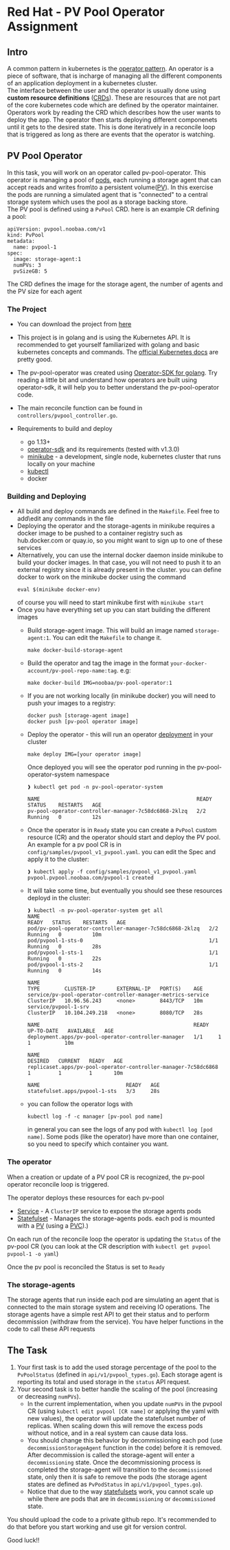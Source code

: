 # Red Hat - PV Pool Operator Assignment

## Intro
A common pattern in kubernetes is the [operator pattern](https://kubernetes.io/docs/concepts/extend-kubernetes/operator/). An operator is a piece of software, that is incharge of managing all the different components of an application deployment in a kubernetes cluster.  
The interface between the user and the operator is usually done using **custom resource definitions** ([CRDs](https://kubernetes.io/docs/concepts/extend-kubernetes/api-extension/custom-resources/)). These are resources that are not part of the core kubernetes code which are defined by the operator maintainer.  
Operators work by reading the CRD which describes how the user wants to deploy the app. The operator then starts deploying different componenets until it gets to the desired state. This is done iteratively in a reconcile loop that is triggered as long as there are events that the operator is watching.

## PV Pool Operator

In this task, you will work on an operator called pv-pool-operator. This operator is managing a pool of [pods](https://kubernetes.io/docs/concepts/workloads/pods/), each running a storage agent that can accept reads and writes from\to a persistent volume([PV](https://kubernetes.io/docs/concepts/storage/persistent-volumes/)). In this exercise the pods are running a simulated agent that is "connected" to a central storage system which uses the pool as a storage backing store.  
The PV pool is defined using a `PvPool` CRD. here is an example CR defining a pool:
```
apiVersion: pvpool.noobaa.com/v1
kind: PvPool
metadata:
  name: pvpool-1
spec:
  image: storage-agent:1
  numPVs: 3
  pvSizeGB: 5
```
The CRD defines the image for the storage agent, the number of agents and the PV size for each agent


### The Project 
* You can download the project from [here](https://drive.google.com/file/d/1DxXeGRAqPtzFCJsfRd08r30iXOVarWiZ/view?usp=sharing)

* This project is in golang and is using the Kubernetes API. It is recommended to get yourself familiarized with golang and basic kubernetes concepts and commands. The [official Kubernetes docs](https://kubernetes.io/docs/home/) are pretty good. 

* The pv-pool-operator was created using [Operator-SDK for golang](https://sdk.operatorframework.io/docs/building-operators/golang/quickstart/). Try reading a little bit and understand how operators are built using operator-sdk, it will help you to better understand the pv-pool-operator code.

* The main reconcile function can be found in `controllers/pvpool_controller.go`. 

* Requirements to build and deploy
  * go 1.13+
  * [operator-sdk](https://sdk.operatorframework.io/docs/building-operators/golang/installation/) and its requirements (tested with v1.3.0)
  * [minikube](https://minikube.sigs.k8s.io/docs/start/) - a development, single node, kubernetes cluster that runs locally on your machine
  * [kubectl](https://kubernetes.io/docs/tasks/tools/install-kubectl/)
  * docker

### Building and Deploying
* All build and deploy commands are defined in the `Makefile`. Feel free to add\edit any commands in the file
* Deploying the operator and the storage-agents in minikube requires a docker image to be pushed to a container registry such as hub.docker.com or quay.io, so you might want to sign up to one of these services
* Alternatively, you can use the internal docker daemon inside minikube to build your docker images. In that case, you will not need to push it to an external registry since it is already present in the cluster. you can define docker to work on the minikube docker using the command
   ```
   eval $(minikube docker-env)
   ```
   of course you will need to start minikube first with `minikube start`
* Once you have everything set up you can start building the different images
    * Build storage-agent image. This will build an image named `storage-agent:1`. You can edit the `Makefile` to change it.
        ```
        make docker-build-storage-agent
        ```
    * Build the operator and tag the image in the format `your-docker-account/pv-pool-repo-name:tag`. e.g:
       ```
       make docker-build IMG=noobaa/pv-pool-operator:1
       ```
    * If you are not working locally (in minikube docker) you will need to push your images to a registry:
       ```
       docker push [storage-agent image]
       docker push [pv-pool operator image]
       ```
    * Deploy the operator - this will run an operator [deployment](https://kubernetes.io/docs/concepts/workloads/controllers/deployment/) in your cluster
       ```
       make deploy IMG=[your operator image]
       ```
       Once deployed you will see the operator pod running in the pv-pool-operator-system namespace
       ```
       ❱ kubectl get pod -n pv-pool-operator-system

       NAME                                                   READY   STATUS    RESTARTS   AGE
       pv-pool-operator-controller-manager-7c58dc6868-2klzq   2/2     Running   0          12s
       ```

    * Once the operator is in `Ready` state you can create a `PvPool` custom resource (CR) and the operator should start and deploy the PV pool. An example for a pv pool CR is in `config/samples/pvpool_v1_pvpool.yaml`. you can edit the Spec and apply it to the cluster:
       ```
       ❱ kubectl apply -f config/samples/pvpool_v1_pvpool.yaml
       pvpool.pvpool.noobaa.com/pvpool-1 created
       ```

    * It will take some time, but eventually you should see these resources deployd in the cluster:
        ```
        ❱ kubectl -n pv-pool-operator-system get all
        NAME                                                       READY   STATUS    RESTARTS   AGE
        pod/pv-pool-operator-controller-manager-7c58dc6868-2klzq   2/2     Running   0          10m
        pod/pvpool-1-sts-0                                         1/1     Running   0          28s
        pod/pvpool-1-sts-1                                         1/1     Running   0          22s
        pod/pvpool-1-sts-2                                         1/1     Running   0          14s

        NAME                                                          TYPE        CLUSTER-IP       EXTERNAL-IP   PORT(S)    AGE
        service/pv-pool-operator-controller-manager-metrics-service   ClusterIP   10.96.56.243     <none>        8443/TCP   10m
        service/pvpool-1-srv                                          ClusterIP   10.104.249.218   <none>        8080/TCP   28s

        NAME                                                  READY   UP-TO-DATE   AVAILABLE   AGE
        deployment.apps/pv-pool-operator-controller-manager   1/1     1            1           10m

        NAME                                                             DESIRED   CURRENT   READY   AGE
        replicaset.apps/pv-pool-operator-controller-manager-7c58dc6868   1         1         1       10m

        NAME                            READY   AGE
        statefulset.apps/pvpool-1-sts   3/3     28s
        ```
    * you can follow the operator logs with 
       ```
       kubectl log -f -c manager [pv-pool pod name]
       ```
       in general you can see the logs of any pod with `kubectl log [pod name]`. Some pods (like the operator) have more than one container, so you need to specify which container you want.

### The operator 
When a creation or update of a PV pool CR is recognized, the pv-pool operator reconcile loop is triggered.

The operator deploys these resources for each pv-pool
* [Service](https://kubernetes.io/docs/concepts/services-networking/service/) - A `ClusterIP` service to expose the storage agents pods
* [Statefulset](https://kubernetes.io/docs/concepts/workloads/controllers/statefulset/) - Manages the storage-agents pods. each pod is mounted with a [PV](https://kubernetes.io/docs/concepts/storage/persistent-volumes/) (using a [PVC](https://kubernetes.io/docs/concepts/storage/persistent-volumes/#persistentvolumeclaims)).)

On each run of the reconcile loop the operator is updating the `Status` of the pv-pool CR (you can look at the CR description with `kubectl get pvpool pvpool-1 -o yaml`)

Once the pv pool is reconciled the Status is set to `Ready`

### The storage-agents
The storage agents that run inside each pod are simulating an agent that is connected to the main storage system and receiving IO operations. The storage agents have a simple rest API to get their status and to perform decommission (withdraw from the service). You have helper functions in the code to call these API requests

## The Task
1. Your first task is to add the used storage percentage of the pool to the `PvPoolStatus` (defined in `api/v1/pvpool_types.go`). Each storage agent is reporting its total and used storage in the `status` API request.
2. Your second task is to better handle the scaling of the pool (increasing or decreasing `numPVs`).  
    * In the current implementation, when you update `numPVs` in the pvpool CR (using `kubectl edit pvpool [CR name]` or applying the yaml with new values), the operator will update the statefulset number of replicas. When scaling down this will remove the excess pods without notice, and in a real system can cause data loss.  
    * You should change this behavior by decommissioning each pod (use `decommissionStorageAgent` function in the code) before it is removed. After decommission is called the storage-agent will enter a `decommissioning` state. Once the decommissioning process is completed the storage-agent will transition to the `decommissioned` state, only then it is safe to remove the pods (the storage agent states are defined as `PvPodStatus` in `api/v1/pvpool_types.go`).  
    * Notice that due to the way [statefulsets](https://kubernetes.io/docs/concepts/workloads/controllers/statefulset/) work, you cannot scale up while there are pods that are in `decommissioning` or `decommissioned` state.

You should upload the code to a private github repo. It's recommended to do that before you start working and use git for version control.

Good luck!!
